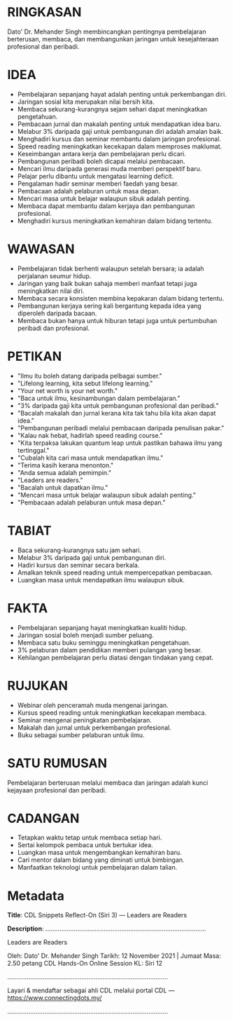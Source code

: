 # RINGKASAN
Dato' Dr. Mehander Singh membincangkan pentingnya pembelajaran berterusan, membaca, dan membangunkan jaringan untuk kesejahteraan profesional dan peribadi.

# IDEA
- Pembelajaran sepanjang hayat adalah penting untuk perkembangan diri.
- Jaringan sosial kita merupakan nilai bersih kita.
- Membaca sekurang-kurangnya sejam sehari dapat meningkatkan pengetahuan.
- Pembacaan jurnal dan makalah penting untuk mendapatkan idea baru.
- Melabur 3% daripada gaji untuk pembangunan diri adalah amalan baik.
- Menghadiri kursus dan seminar membantu dalam jaringan profesional.
- Speed reading meningkatkan kecekapan dalam memproses maklumat.
- Keseimbangan antara kerja dan pembelajaran perlu dicari.
- Pembangunan peribadi boleh dicapai melalui pembacaan.
- Mencari ilmu daripada generasi muda memberi perspektif baru.
- Pelajar perlu dibantu untuk mengatasi learning deficit.
- Pengalaman hadir seminar memberi faedah yang besar.
- Pembacaan adalah pelaburan untuk masa depan.
- Mencari masa untuk belajar walaupun sibuk adalah penting.
- Membaca dapat membantu dalam kerjaya dan pembangunan profesional.
- Menghadiri kursus meningkatkan kemahiran dalam bidang tertentu.

# WAWASAN
- Pembelajaran tidak berhenti walaupun setelah bersara; ia adalah perjalanan seumur hidup.
- Jaringan yang baik bukan sahaja memberi manfaat tetapi juga meningkatkan nilai diri.
- Membaca secara konsisten membina kepakaran dalam bidang tertentu.
- Pembangunan kerjaya sering kali bergantung kepada idea yang diperoleh daripada bacaan.
- Membaca bukan hanya untuk hiburan tetapi juga untuk pertumbuhan peribadi dan profesional.

# PETIKAN
- "Ilmu itu boleh datang daripada pelbagai sumber."
- "Lifelong learning, kita sebut lifelong learning."
- "Your net worth is your net worth."
- "Baca untuk ilmu, kesinambungan dalam pembelajaran."
- "3% daripada gaji kita untuk pembangunan profesional dan peribadi."
- "Bacalah makalah dan jurnal kerana kita tak tahu bila kita akan dapat idea."
- "Pembangunan peribadi melalui pembacaan daripada penulisan pakar."
- "Kalau nak hebat, hadirlah speed reading course."
- "Kita terpaksa lakukan quantum leap untuk pastikan bahawa ilmu yang tertinggal."
- "Cubalah kita cari masa untuk mendapatkan ilmu."
- "Terima kasih kerana menonton."
- "Anda semua adalah pemimpin."
- "Leaders are readers."
- "Bacalah untuk dapatkan ilmu."
- "Mencari masa untuk belajar walaupun sibuk adalah penting."
- "Pembacaan adalah pelaburan untuk masa depan."

# TABIAT
- Baca sekurang-kurangnya satu jam sehari.
- Melabur 3% daripada gaji untuk pembangunan diri.
- Hadiri kursus dan seminar secara berkala.
- Amalkan teknik speed reading untuk mempercepatkan pembacaan.
- Luangkan masa untuk mendapatkan ilmu walaupun sibuk.

# FAKTA
- Pembelajaran sepanjang hayat meningkatkan kualiti hidup.
- Jaringan sosial boleh menjadi sumber peluang.
- Membaca satu buku seminggu meningkatkan pengetahuan.
- 3% pelaburan dalam pendidikan memberi pulangan yang besar.
- Kehilangan pembelajaran perlu diatasi dengan tindakan yang cepat.

# RUJUKAN
- Webinar oleh penceramah muda mengenai jaringan.
- Kursus speed reading untuk meningkatkan kecekapan membaca.
- Seminar mengenai peningkatan pembelajaran.
- Makalah dan jurnal untuk perkembangan profesional.
- Buku sebagai sumber pelaburan untuk ilmu.

# SATU RUMUSAN
Pembelajaran berterusan melalui membaca dan jaringan adalah kunci kejayaan profesional dan peribadi.

# CADANGAN
- Tetapkan waktu tetap untuk membaca setiap hari.
- Sertai kelompok pembaca untuk bertukar idea.
- Luangkan masa untuk mengembangkan kemahiran baru.
- Cari mentor dalam bidang yang diminati untuk bimbingan.
- Manfaatkan teknologi untuk pembelajaran dalam talian.

# Metadata
**Title**: CDL Snippets Reflect-On (Siri 3) — Leaders are Readers

**Description**: ...........................................................................................

Leaders are Readers

Oleh: Dato' Dr. Mehander Singh
Tarikh: 12 November 2021   |   Jumaat
Masa: 2.50 petang
CDL Hands-On Online Session KL: Siri 12

...........................................................................................

Layari & mendaftar sebagai ahli CDL melalui portal CDL — https://www.connectingdots.my/

...........................................................................................